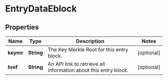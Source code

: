 
# EntryDataEblock

## Properties
Name | Type | Description | Notes
------------ | ------------- | ------------- | -------------
**keymr** | **String** | The Key Merkle Root for this entry block. |  [optional]
**href** | **String** | An API link to retrieve all information about this entry block. |  [optional]



